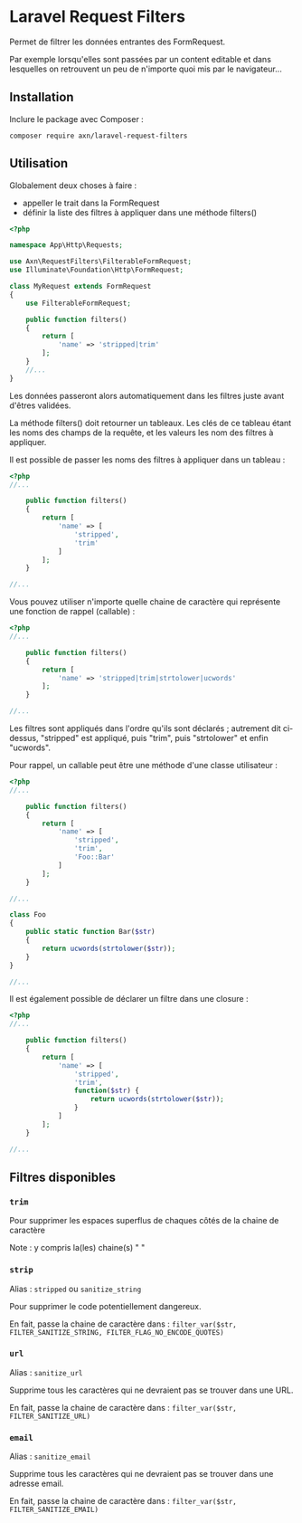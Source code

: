 Laravel Request Filters
=======================

Permet de filtrer les données entrantes des FormRequest.

Par exemple lorsqu'elles sont passées par un content editable et dans lesquelles on retrouvent un peu de n'importe quoi mis par le navigateur...


Installation
------------

Inclure le package avec Composer :

```
composer require axn/laravel-request-filters
```

Utilisation
-----------

Globalement deux choses à faire :

- appeller le trait dans la FormRequest
- définir la liste des filtres à appliquer dans une méthode filters()

```php
<?php

namespace App\Http\Requests;

use Axn\RequestFilters\FilterableFormRequest;
use Illuminate\Foundation\Http\FormRequest;

class MyRequest extends FormRequest
{
    use FilterableFormRequest;

    public function filters()
    {
        return [
            'name' => 'stripped|trim'
        ];
    }
    //...
}

```

Les données passeront alors automatiquement dans les filtres juste avant d'êtres validées.

La méthode filters() doit retourner un tableaux. Les clés de ce tableau étant les noms des champs de la requête,
et les valeurs les nom des filtres à appliquer.

Il est possible de passer les noms des filtres à appliquer dans un tableau :

```php
<?php
//...

    public function filters()
    {
        return [
            'name' => [
                'stripped',
                'trim'
            ]
        ];
    }

//...
```

Vous pouvez utiliser n'importe quelle chaine de caractère qui représente une fonction de rappel (callable) :

```php
<?php
//...

    public function filters()
    {
        return [
            'name' => 'stripped|trim|strtolower|ucwords'
        ];
    }

//...
```

Les filtres sont appliqués dans l'ordre qu'ils sont déclarés ; autrement dit ci-dessus, "stripped" est appliqué, puis "trim", puis "strtolower" et enfin "ucwords".

Pour rappel, un callable peut être une méthode d'une classe utilisateur :

```php
<?php
//...

    public function filters()
    {
        return [
            'name' => [
                'stripped',
                'trim',
                'Foo::Bar'
            ]
        ];
    }

//...

class Foo
{
    public static function Bar($str)
    {
        return ucwords(strtolower($str));
    }
}

//...

```

Il est également possible de déclarer un filtre dans une closure :

```php
<?php
//...

    public function filters()
    {
        return [
            'name' => [
                'stripped',
                'trim',
                function($str) {
                    return ucwords(strtolower($str));
                }
            ]
        ];
    }

//...
```

Filtres disponibles
-------------------

### `trim`

Pour supprimer les espaces superflus de chaques côtés de la chaine de caractère

Note : y compris la(les) chaine(s) "&nbsp;"

### `strip`

Alias : `stripped` ou `sanitize_string`

Pour supprimer le code potentiellement dangereux.

En fait, passe la chaine de caractère dans :
`filter_var($str, FILTER_SANITIZE_STRING, FILTER_FLAG_NO_ENCODE_QUOTES)`

### `url`

Alias : `sanitize_url`

Supprime tous les caractères qui ne devraient pas se trouver dans une URL.

En fait, passe la chaine de caractère dans :
`filter_var($str, FILTER_SANITIZE_URL)`

### `email`

Alias : `sanitize_email`

Supprime tous les caractères qui ne devraient pas se trouver dans une adresse email.

En fait, passe la chaine de caractère dans :
`filter_var($str, FILTER_SANITIZE_EMAIL)`
